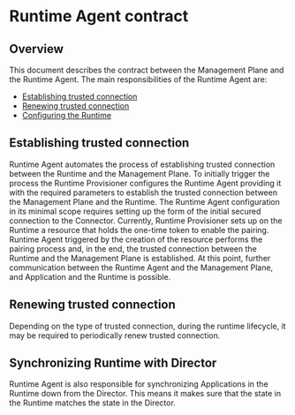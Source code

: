 # Runtime Agent contract

## Overview

This document describes the contract between the Management Plane and the Runtime Agent. The main responsibilities of the Runtime Agent are:
- [Establishing trusted connection](#establishing-trusted-connection)
- [Renewing trusted connection](#renewing-trusted-connection)
- [Configuring the Runtime](#configuring-the-runtime)

## Establishing trusted connection

Runtime Agent automates the process of establishing trusted connection between the Runtime and the Management Plane. To initially trigger the process the Runtime Provisioner configures the Runtime Agent providing it with the required parameters to establish the trusted connection between the Management Plane and the Runtime. The Runtime Agent configuration in its minimal scope requires setting up the form of the initial secured connection to the Connector. Currently, Runtime Provisioner sets up on the Runtime a resource that holds the one-time token to enable the pairing. Runtime Agent triggered by the creation of the resource performs the pairing process and, in the end, the trusted connection between the Runtime and the Management Plane is established. At this point, further communication between the Runtime Agent and the Management Plane, and Application and the Runtime is possible.

## Renewing trusted connection

Depending on the type of trusted connection, during the runtime lifecycle, it may be required to periodically renew trusted connection.

## Synchronizing Runtime with Director

Runtime Agent is also responsible for synchronizing Applications in the Runtime down from the Director. This means it makes sure that the state in the Runtime matches the state in the Director.
